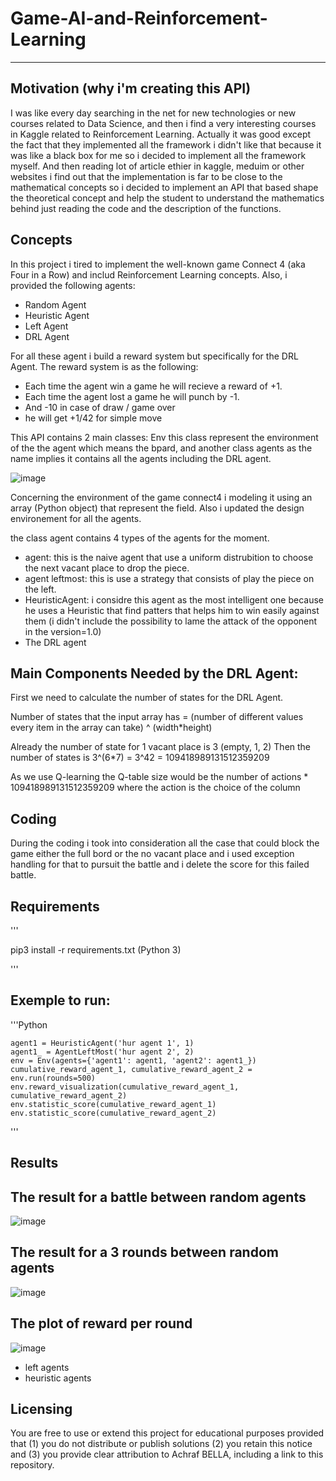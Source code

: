 # Game-AI-and-Reinforcement-Learning
-------------------------------------

Motivation (why i'm creating this API)
-----------
I was like every day searching in the net for new technologies or new courses related to Data Science, and then i find a very interesting courses in Kaggle related to Reinforcement Learning. Actually it was good except the fact that they implemented all the framework i didn't like that because it was like a black box for me so i decided to implement all the framework myself.
And then reading lot of article ethier in kaggle, meduim or other websites i find out that the implementation is far to be close to the mathematical concepts so i decided to implement an API that based shape the theoretical concept and help the student to understand the mathematics behind just reading the code and the description of the functions. 


Concepts
-----------
In this project i tired to implement the well-known game Connect 4  (aka  Four in a Row) and includ Reinforcement Learning concepts. Also, i provided the following agents:
- Random Agent
- Heuristic Agent
- Left Agent
- DRL Agent

For all these agent i build a reward system but specifically for the DRL Agent.
The reward system is as the following:
- Each time the agent win a game he will recieve a reward of +1.
- Each time the agent lost a game he will punch by -1.
- And -10 in case of draw / game over
- he will get +1/42 for simple move


This API contains 2 main classes: Env this class represent the environment of the the agent which means the bpard, and another class agents as the name implies it contains all the agents including the DRL agent.

![image](https://user-images.githubusercontent.com/52492864/128045136-8107d272-0b02-454a-bb0f-932d1079ec9f.png)

Concerning the environment of the game connect4 i modeling it using an array (Python object) that represent the field. Also i updated the design environement for all the agents.

the class agent contains 4 types of the agents for the moment.
- agent: this is the naive agent that use a uniform distrubition to choose the next vacant place to drop the piece.
- agent leftmost: this is use a strategy that consists of play the piece on the left.
- HeuristicAgent: i considre this agent as the most intelligent one because he uses a Heuristic that find patters that helps him to win easily against them (i didn't include the possibility to lame the attack of the opponent in the version=1.0)
- The DRL agent


Main Components Needed by the DRL Agent:
-----------
First we need to calculate the number of states for the DRL Agent.

Number of states that the input array has = (number of different values every item in the array can take) ^ (width*height)

Already the number of state for 1 vacant place is 3 (empty, 1, 2)
Then the number of states is 3^(6*7) = 3^42 = 109418989131512359209

As we use Q-learning the Q-table size would be the number of actions * 109418989131512359209 where the action is the choice of the column


Coding
-----------
During the coding i took into consideration all the case that could block the game either the full bord or the no vacant place and i used exception handling for that to pursuit the battle and i delete the score for this failed battle.

Requirements
-----------
'''

pip3 install -r requirements.txt (Python 3)

'''

Exemple to run: 
-----------
'''Python

    agent1 = HeuristicAgent('hur agent 1', 1)
    agent1_ = AgentLeftMost('hur agent 2', 2)
    env = Env(agents={'agent1': agent1, 'agent2': agent1_})
    cumulative_reward_agent_1, cumulative_reward_agent_2 = env.run(rounds=500)
    env.reward_visualization(cumulative_reward_agent_1, cumulative_reward_agent_2)
    env.statistic_score(cumulative_reward_agent_1)
    env.statistic_score(cumulative_reward_agent_2)

'''

Results
-----------

The result for a battle between random agents
-----------
![image](https://user-images.githubusercontent.com/52492864/128442802-7c39ff96-b09b-40e8-847e-01d80aafa0bb.png)

The result for a 3 rounds between random agents
-----------
![image](https://user-images.githubusercontent.com/52492864/128442954-77a97ec5-d4d0-43bb-911b-37e6d4771052.png)

The plot of reward per round
-----------
![image](https://user-images.githubusercontent.com/52492864/128442625-3b41b3fb-a1a6-45eb-ba57-257010d59748.png)

- left agents
- heuristic agents


Licensing
-----------
You are free to use or extend this project for
educational purposes provided that (1) you do not distribute or publish solutions (2) you retain this notice and (3) you provide clear attribution to Achraf BELLA, including a link to this repository.

